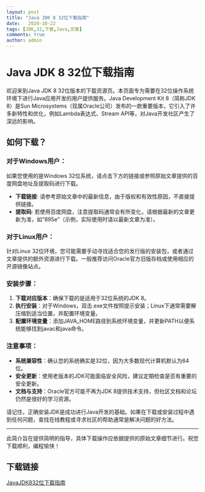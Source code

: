 ```yaml
---
layout: post
title: "Java JDK 8 32位下载指南"
date:   2020-10-22
tags: [JDK,32,下载,Java,文章]
comments: true
author: admin
---
```

# Java JDK 8 32位下载指南

欢迎来到Java JDK 8 32位版本的下载资源页。本页面专为需要在32位操作系统环境下进行Java应用开发的用户提供服务。Java Development Kit 8（简称JDK 8）是Sun Microsystems（现属Oracle公司）发布的一款重要版本，它引入了许多新特性和优化，例如Lambda表达式、Stream API等，对Java开发社区产生了深远的影响。

## 如何下载？

### 对于Windows用户：

如果您使用的是Windows 32位系统，请点击下方的链接或参照原始文章提供的百度网盘地址及提取码进行下载。
- **下载链接**: 请参考原始文章中的最新信息，由于版权和有效性原因，不直接提供链接。
- **提取码**: 若使用百度网盘，注意提取码通常会有所变化，请根据最新的文章更新为准，如“895e”（示例，实际使用时请以最新文章为准）。

### 对于Linux用户：

针对Linux 32位环境，您可能需要手动寻找适合您的发行版的安装包，或者通过文章提供的额外资源进行下载。一般推荐访问Oracle官方旧版存档或使用相应的开源镜像站点。

### 安装步骤：

1. **下载对应版本**：确保下载的是适用于32位系统的JDK 8。
2. **执行安装**：对于Windows，双击.exe文件按照提示安装；Linux下通常需要解压缩到适当位置，并配置环境变量。
3. **配置环境变量**：添加JAVA_HOME路径到系统环境变量，并更新PATH以便系统能够找到javac和java命令。

### 注意事项：

- **系统兼容性**：确认您的系统确实是32位，因为大多数现代计算机默认为64位。
- **安全更新**：使用老版本的JDK可能面临安全风险，建议定期检查是否有重要的安全更新。
- **文档与支持**：Oracle官方可能不再为JDK 8提供技术支持，但社区文档和论坛仍然是很好的学习资源。

请记住，正确安装JDK是成功进行Java开发的基础。如果在下载或安装过程中遇到任何问题，查找在线教程或寻求社区的帮助通常是解决问题的好方法。

---

此简介旨在提供简明的指导，具体下载操作应依据提供的原始文章细节进行。祝您下载顺利，编程愉快！

## 下载链接

[JavaJDK832位下载指南](https://pan.quark.cn/s/b9e5421401d4)